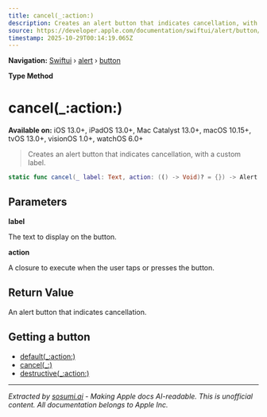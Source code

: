 ```yaml
---
title: cancel(_:action:)
description: Creates an alert button that indicates cancellation, with a custom label.
source: https://developer.apple.com/documentation/swiftui/alert/button/cancel(_:action:)
timestamp: 2025-10-29T00:14:19.065Z
---
```


**Navigation:** [Swiftui](/documentation/swiftui) › [alert](/documentation/swiftui/alert) › [button](/documentation/swiftui/alert/button)

**Type Method**

# cancel(_:action:)

**Available on:** iOS 13.0+, iPadOS 13.0+, Mac Catalyst 13.0+, macOS 10.15+, tvOS 13.0+, visionOS 1.0+, watchOS 6.0+

> Creates an alert button that indicates cancellation, with a custom label.

```swift
static func cancel(_ label: Text, action: (() -> Void)? = {}) -> Alert.Button
```

## Parameters

**label**

The text to display on the button.



**action**

A closure to execute when the user taps or presses the button.



## Return Value

An alert button that indicates cancellation.

## Getting a button

- [default(_:action:)](/documentation/swiftui/alert/button/default(_:action:))
- [cancel(_:)](/documentation/swiftui/alert/button/cancel(_:))
- [destructive(_:action:)](/documentation/swiftui/alert/button/destructive(_:action:))

---

*Extracted by [sosumi.ai](https://sosumi.ai) - Making Apple docs AI-readable.*
*This is unofficial content. All documentation belongs to Apple Inc.*

